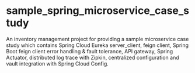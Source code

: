 # sample_spring_microservice_case_study
An inventory management project for providing a sample microservice case study which contains Spring Cloud Eureka server_client, feign client, Spring Boot feign client error handling &amp; fault tolerance, API gateway, Spring Actuator, distributed log trace with Zipkin, centralized configuration and vault integration with Spring Cloud Config.
